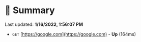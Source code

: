 # 📖 Summary
Last updated: **1/16/2022, 1:56:07 PM**

- `GET` [https://google.com](https://google.com) - **Up** (164ms)
